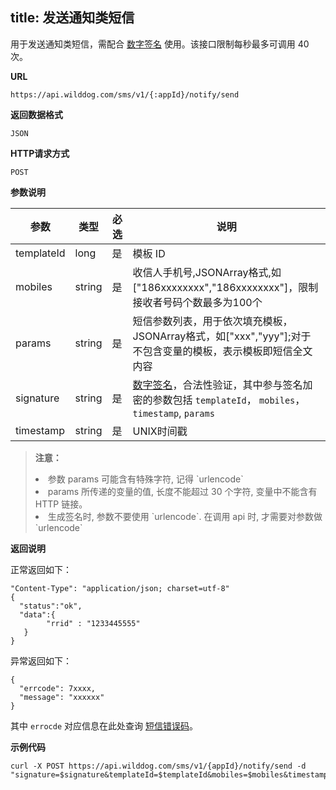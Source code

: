 
title: 发送通知类短信
---

用于发送通知类短信，需配合 [数字签名](/sms/guide/signature.html#数字签名验证模式) 使用。该接口限制每秒最多可调用 40 次。

**URL**

```
https://api.wilddog.com/sms/v1/{:appId}/notify/send
```
**返回数据格式**

```
JSON
```

**HTTP请求方式**    

```
POST    
```

**参数说明**

|参数           |类型           |必选       |说明|
|--------------|--------------|----------|---|
|templateId     |long            |是         |模板 ID|
|mobiles          |string         |是         |收信人手机号,JSONArray格式,如["186xxxxxxxx","186xxxxxxxx"]，限制接收者号码个数最多为100个|
|params           |string         |是         |短信参数列表，用于依次填充模板，JSONArray格式，如["xxx","yyy"];对于不包含变量的模板，表示模板即短信全文内容|
|signature      |string         |是         |[数字签名](/sms/guide/signature.html#数字签名验证模式)，合法性验证，其中参与签名加密的参数包括 `templateId`， `mobiles`，`timestamp`, `params`|
|timestamp      |string         |是         |UNIX时间戳|

<blockquote class="warning">
  <p><strong>注意：</strong></p>
  <li>参数 params 可能含有特殊字符, 记得 `urlencode`</li>
  <li>params 所传递的变量的值, 长度不能超过 30 个字符, 变量中不能含有 HTTP 链接。</li>
   <li>生成签名时, 参数不要使用 `urlencode`. 在调用 api 时, 才需要对参数做 `urlencode`
</li>
</blockquote>

**返回说明**

正常返回如下：

```
"Content-Type": "application/json; charset=utf-8"
{
  "status":"ok",
  "data":{
        "rrid" : "1233445555"
   }
}
```

异常返回如下：

```
{
  "errcode": 7xxxx,
  "message": "xxxxxx"
}
```
其中 `errocde` 对应信息在此处查询 [短信错误码](/sms/api/error-code.html)。

**示例代码**

```
curl -X POST https://api.wilddog.com/sms/v1/{appId}/notify/send -d "signature=$signature&templateId=$templateId&mobiles=$mobiles&timestamp=$timestamp&params=$params"
```
